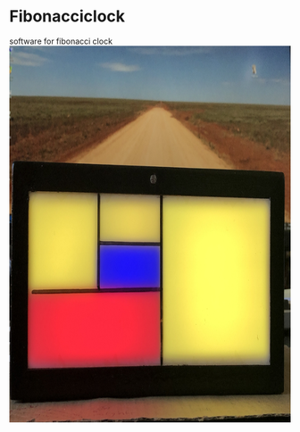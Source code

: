 # Fibonacciclock
software for fibonacci clock
<img alt="Fibonacci clock" height="675" src="IMG_4794.JPG" width="900" />
